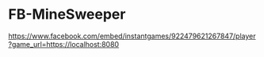 # FB-MineSweeper

https://www.facebook.com/embed/instantgames/922479621267847/player?game_url=https://localhost:8080
